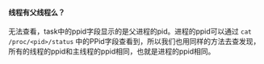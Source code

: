 #### 线程有父线程么？

无法查看，task中的ppid字段显示的是父进程的pid。进程的ppid可以通过 `cat /proc/<pid>/status` 中的PPid字段查看到，所以我们也用同样的方法去查发现，所有的线程的ppid和主线程的ppid相同，也就是进程的ppid相同。
